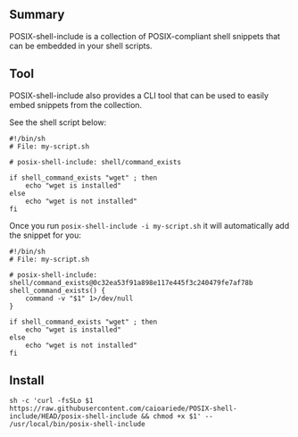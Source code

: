 ## Summary

POSIX-shell-include is a collection of POSIX-compliant shell snippets that can be embedded in your shell scripts.

## Tool

POSIX-shell-include also provides a CLI tool that can be used to easily embed snippets from the collection.

See the shell script below:
```shell
#!/bin/sh
# File: my-script.sh

# posix-shell-include: shell/command_exists

if shell_command_exists "wget" ; then
	echo "wget is installed"
else
	echo "wget is not installed"
fi
```

Once you run `posix-shell-include -i my-script.sh` it will automatically add the snippet for you:
```shell
#!/bin/sh
# File: my-script.sh

# posix-shell-include: shell/command_exists@0c32ea53f91a898e117e445f3c240479fe7af78b
shell_command_exists() {
	command -v "$1" 1>/dev/null
}

if shell_command_exists "wget" ; then
	echo "wget is installed"
else
	echo "wget is not installed"
fi
```

## Install

```shell
sh -c 'curl -fsSLo $1 https://raw.githubusercontent.com/caioariede/POSIX-shell-include/HEAD/posix-shell-include && chmod +x $1' -- /usr/local/bin/posix-shell-include
```
